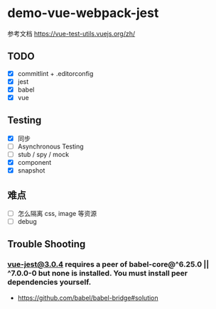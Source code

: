 # demo-vue-webpack-jest

参考文档 https://vue-test-utils.vuejs.org/zh/

## TODO
- [x] commitlint + .editorconfig
- [x] jest
- [x] babel
- [x] vue

## Testing
- [x] 同步
- [ ] Asynchronous Testing
- [ ] stub / spy / mock
- [x] component
- [x] snapshot

## 难点
- [ ] 怎么隔离 css, image 等资源
- [ ] debug

## Trouble Shooting

### vue-jest@3.0.4 requires a peer of babel-core@^6.25.0 || ^7.0.0-0 but none is installed. You must install peer dependencies yourself.
* https://github.com/babel/babel-bridge#solution
